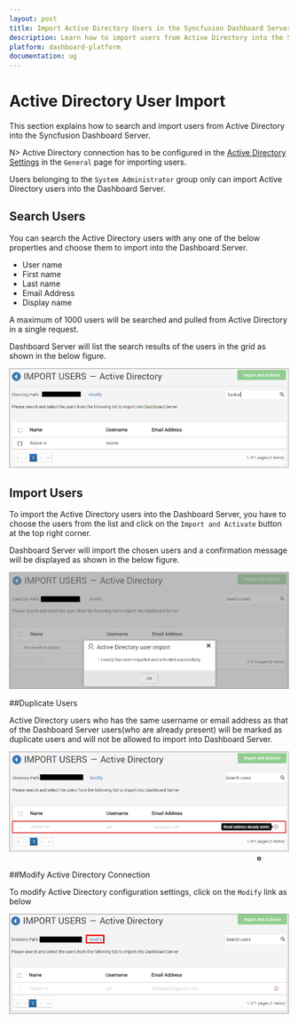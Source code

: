 ```yaml
---
layout: post
title: Import Active Directory Users in the Syncfusion Dashboard Server.
description: Learn how to import users from Active Directory into the Syncfusion Dashboard Server.
platform: dashboard-platform
documentation: ug
---
```


# Active Directory User Import

This section explains how to search and import users from Active Directory into the Syncfusion Dashboard Server.

N> Active Directory connection has to be configured in the [Active Directory Settings](/dashboard-platform/dashboard-server/site-settings/active-directory) in the `General` page for importing users.

Users belonging to the `System Administrator` group only can import Active Directory users into the Dashboard Server.

## Search Users

You can search the Active Directory users with any one of the below properties and choose them to import into the Dashboard Server. 

* User name
* First name
* Last name
* Email Address
* Display name

A maximum of 1000 users will be searched and pulled from Active Directory in a single request. 

Dashboard Server will list the search results of the users in the grid as shown in the below figure.

![Import Users from Active Directory Server](images/Search-Active-Directory-User.png)

## Import Users

To import the Active Directory users into the Dashboard Server, you have to choose the users from the list and click on the `Import and Activate` button at the top right corner.

Dashboard Server will import the chosen users and a confirmation message will be displayed as shown in the below figure.

![Success message after imported the Active Directory users](images/Active-Directory-User-imported.png)

##Duplicate Users

Active Directory users who has the same username or email address as that of the Dashboard Server users(who are already present) will be marked as duplicate users and will not be allowed to import into Dashboard Server.  

![Duplicated Active Directory Users](images/Duplicated-Active-Directory-Users.png)

##Modify Active Directory Connection

To modify Active Directory configuration settings, click on the `Modify` link as below

![Modify Active Directory Configuration](images/Modify-Active-Directory-Configuration.png)
